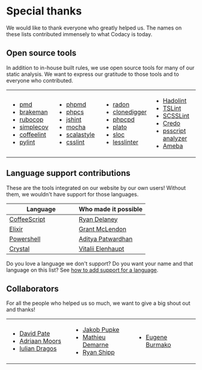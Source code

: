 # Special thanks

We would like to thank everyone who greatly helped us. The names on these lists contributed immensely to what Codacy is today.

## Open source tools

In addition to in-house built rules, we use open source tools for many of our static analysis. We want to express our gratitude to those tools and to everyone who contributed.

<table>
<colgroup>
<col style="width: 25%" />
<col style="width: 25%" />
<col style="width: 25%" />
<col style="width: 25%" />
</colgroup>
<tbody>
<tr class="odd">
<td>
<ul>
<li><a href="https://github.com/pmd/pmd">pmd</a></li>
<li><a href="https://github.com/presidentbeef/brakeman">brakeman</a></li>
<li><a href="https://github.com/bbatsov/rubocop">rubocop</a></li>
<li><a href="https://github.com/colszowka/simplecov">simplecov</a></li>
<li><a href="https://github.com/clutchski/coffeelint">coffeelint</a></li>
<li><a href="https://www.pylint.org/">pylint</a></li>
</ul>
</td>
<td>
<ul>
<li><a href="https://github.com/phpmd/phpmd">phpmd</a></li>
<li><a href="https://github.com/squizlabs/PHP_CodeSniffer">phpcs</a></li>
<li><a href="https://github.com/jshint/jshint">jshint</a></li>
<li><a href="https://github.com/mochajs/mocha">mocha</a></li>
<li><a href="https://github.com/scalastyle/scalastyle">scalastyle</a></li>
<li><a href="https://github.com/CSSLint/csslint">csslint</a></li>
</ul>
</td>
<td>
<ul>
<li><a href="https://github.com/rubik/radon">radon</a></li>
<li><a href="https://github.com/jlachowski/clonedigger">clonedigger</a></li>
<li><a href="https://github.com/sebastianbergmann/phpcpd">phpcpd</a></li>
<li><a href="https://github.com/es-analysis/plato">plato</a></li>
<li><a href="https://github.com/flosse/sloc">sloc</a></li>
<li><a href="https://github.com/rtfpessoa/lesslinter">lesslinter</a></li>
</ul>
</td>
<td>
<ul>
<li><a href="https://github.com/lukasmartinelli/hadolint">Hadolint</a></li>
<li><a href="https://palantir.github.io/tslint/">TSLint</a></li>
<li><a href="https://github.com/brigade/scss-lint">SCSSLint</a></li>
<li><a href="https://github.com/rrrene/credo">Credo</a></li>
<li><a href="https://github.com/PowerShell/PSScriptAnalyzer">psscript analyzer</a></li>
<li><a href="https://github.com/veelenga/ameba">Ameba</a></li>
</ul>
</td>
</tr>
</tbody>
</table>

## Language support contributions

These are the tools integrated on our website by our own users! Without them, we wouldn't have support for those languages.

<table>
<colgroup>
<col style="width: 50%" />
<col style="width: 50%" />
</colgroup>
<thead>
<tr>
<th>Language</th>
<th>Who made it possible</th>
</tr>
</thead>
<tbody>
<tr>
<td>
<a href="http://coffeescript.org/">CoffeeScript</a>
</td>
<td>
<a href="https://github.com/rrdelaney">Ryan Delaney</a>
</td>
</tr>
<tr>
<td><a href="https://elixir-lang.org/">Elixir</a>
</td>
<td>
<a href="https://github.com/gerbal">Grant McLendon</a>
</td>
</tr>
<tr>
<td>
<a href="https://docs.microsoft.com/en-us/powershell/">Powershell</a>
</td>
<td>
<a href="https://github.com/adityapatwardhan">Aditya Patwardhan</a>
</td>
</tr>
<tr>
<td>
<a href="https://crystal-lang.org/">Crystal</a>
</td>
<td>
<a href="https://github.com/veelenga">Vitalii Elenhaupt</a>
</td>
</tr>
</tbody>
</table>

Do you love a language we don't support? Do you want your name and that language on this list? See [how to add support for a language](related-tools/tool-developer-guide.md).

## Collaborators

For all the people who helped us so much, we want to give a big shout out and thanks!

<table>
<colgroup>
<col style="width: 33%" />
<col style="width: 33%" />
<col style="width: 33%" />
</colgroup>
<tbody>
<tr>
<td>
<ul>
<li><a href="https://github.com/DavidTPate">David Pate</a></li>
<li><a href="https://github.com/adriaanm">Adriaan Moors</a></li>
<li><a href="https://github.com/dragos">Iulian Dragos</a></li>
</ul>
</td>
<td>
<ul>
<li><a href="https://github.com/haffla">Jakob Pupke</a></li>
<li><a href="https://github.com/mdemarne">Mathieu Demarne</a></li>
<li><a href="https://github.com/rshipp">Ryan Shipp</a></li>
</ul>
</td>
<td>
<ul>
<li><a href="https://github.com/xeno-by">Eugene Burmako</a></li>
</ul>
</td>
</tr>
</tbody>
</table>
